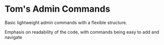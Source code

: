 # Tom's Admin Commands

Basic lightweight admin commands with a flexible structure. 

Emphasis on readability of the code, with commands being easy to add and navigate